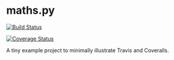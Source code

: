 # maths.py

[![Build Status](https://travis-ci.org/jni/maths.py.svg?branch=master)](https://travis-ci.org/jni/maths.py)

[![Coverage Status](https://img.shields.io/coveralls/jni/maths.py.svg)](https://coveralls.io/r/jni/maths.py?branch=master)

A tiny example project to minimally illustrate Travis and Coveralls.
